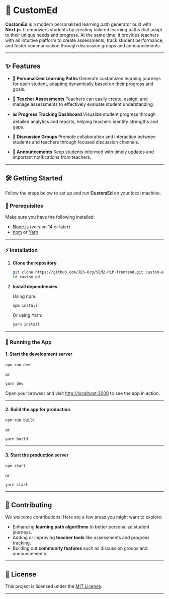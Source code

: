 # 🚀 CustomEd

**CustomEd** is a modern personalized learning path generator built with **Next.js**. It empowers students by creating tailored learning paths that adapt to their unique needs and progress. At the same time, it provides teachers with an intuitive platform to create assessments, track student performance, and foster communication through discussion groups and announcements.

---

## ✨ Features

* **🎯 Personalized Learning Paths**
  Generate customized learning journeys for each student, adapting dynamically based on their progress and goals.

* **📝 Teacher Assessments**
  Teachers can easily create, assign, and manage assessments to effectively evaluate student understanding.

* **📊 Progress Tracking Dashboard**
  Visualize student progress through detailed analytics and reports, helping teachers identify strengths and gaps.

* **💬 Discussion Groups**
  Promote collaboration and interaction between students and teachers through focused discussion channels.

* **📢 Announcements**
  Keep students informed with timely updates and important notifications from teachers.

---

## 🛠️ Getting Started

Follow the steps below to set up and run **CustomEd** on your local machine.

### 🔧 Prerequisites

Make sure you have the following installed:

* [Node.js](https://nodejs.org/) (version 14 or later)
* [npm](https://www.npmjs.com/) or [Yarn](https://yarnpkg.com/)

---

### ⚡ Installation

1. **Clone the repository**

   ```bash
   git clone https://github.com/JES-Org/SEM2-PLP-frontend.git custom-ed
   cd custom-ed
   ```

2. **Install dependencies**

   Using npm:

   ```bash
   npm install
   ```

   Or using Yarn:

   ```bash
   yarn install
   ```

---

### 🚀 Running the App

#### 1. Start the development server

```bash
npm run dev
```

or

```bash
yarn dev
```

Open your browser and visit [http://localhost:3000](http://localhost:3000) to see the app in action.

---

#### 2. Build the app for production

```bash
npm run build
```

or

```bash
yarn build
```

---

#### 3. Start the production server

```bash
npm start
```

or

```bash
yarn start
```

---

## 🤝 Contributing

We welcome contributions! Here are a few areas you might want to explore:

* Enhancing **learning path algorithms** to better personalize student journeys.
* Adding or improving **teacher tools** like assessments and progress tracking.
* Building out **community features** such as discussion groups and announcements.

---

## 📄 License

This project is licensed under the [MIT License](LICENSE).

---